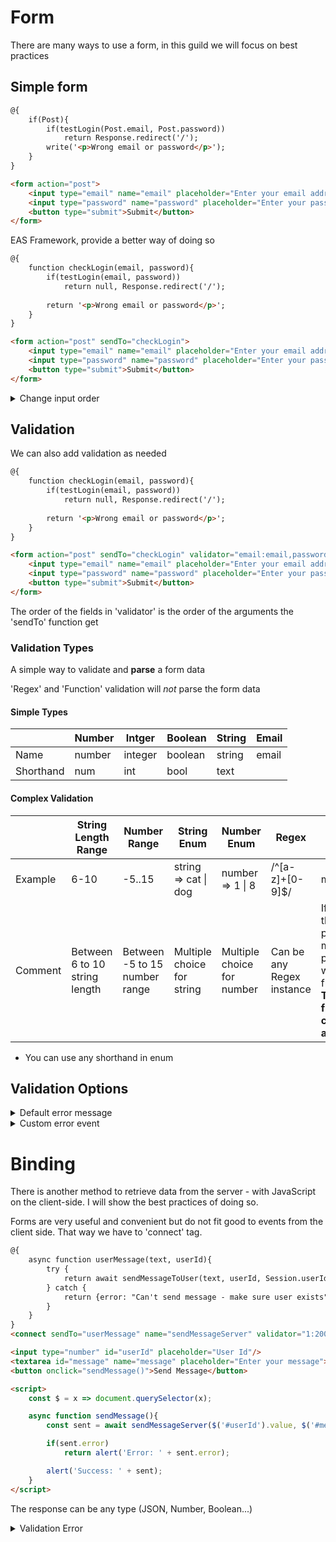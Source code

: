 # Form
There are many ways to use a form, in this guild we will focus on best practices

 ## Simple form
```html
@{
    if(Post){
        if(testLogin(Post.email, Post.password))
            return Response.redirect('/');
        write('<p>Wrong email or password</p>');
    }
}

<form action="post">
    <input type="email" name="email" placeholder="Enter your email address"/>
    <input type="password" name="password" placeholder="Enter your password"/>
    <button type="submit">Submit</button>
</form>
```

EAS Framework, provide a better way of doing so

```html
@{
    function checkLogin(email, password){
        if(testLogin(email, password))
            return null, Response.redirect('/');
        
        return '<p>Wrong email or password</p>';
    }
}

<form action="post" sendTo="checkLogin">
    <input type="email" name="email" placeholder="Enter your email address"/>
    <input type="password" name="password" placeholder="Enter your password"/>
    <button type="submit">Submit</button>
</form>
```

<details>
  <summary>Change input order</summary>

  You can change the input order with the 'order' attribute
```html
@{
    function checkLogin(password,email){
        if(testLogin(email, password))
            return null, Response.redirect('/');
        
        return '<p>Wrong email or password</p>';
    }
}

<form action="post" sendTo="checkLogin" order="password,email">
    <input type="email" name="email" placeholder="Enter your email address"/>
    <input type="password" name="password" placeholder="Enter your password"/>
    <button type="submit">Submit</button>
</form>
```
</details>

## Validation

We can also add validation as needed

```html
@{
    function checkLogin(email, password){
        if(testLogin(email, password))
            return null, Response.redirect('/');
        
        return '<p>Wrong email or password</p>';
    }
}

<form action="post" sendTo="checkLogin" validator="email:email,password:6:30">
    <input type="email" name="email" placeholder="Enter your email address"/>
    <input type="password" name="password" placeholder="Enter your password"/>
    <button type="submit">Submit</button>
</form>
```
The order of the fields in 'validator' is the order of the arguments the 'sendTo' function get

### Validation Types
A simple way to validate and **parse** a form data

'Regex' and 'Function' validation will *not* parse the form data
#### Simple Types
|           | Number | Intger  | Boolean | String | Email |
|-----------|--------|---------|---------|--------|-------|
| Name      | number | integer | boolean | string | email |
| Shorthand | num    | int     | bool    | text   |       |

#### Complex Validation

|         | String Length Range           | Number Range                  | String Enum                | Number Enum                | Regex                     | Function                                                                                                     |
|---------|-------------------------------|-------------------------------|----------------------------|----------------------------|---------------------------|--------------------------------------------------------------------------------------------------------------|
| Example | 6-10                          | -5..15                        | string => cat \| dog       | number => 1 \| 8           | /^[a-z]+[0-9]$/           | myFunction                                                                                                   |
| Comment | Between 6 to 10 string length | Between -5 to 15 number range | Multiple choice for string | Multiple choice for number | Can be any Regex instance | If none of the previous methods is possible, it will call the function.   **The function can be asynchrony** |

* You can use any shorthand in enum

## Validation Options

<details>
  <summary>Default error message</summary>

  By default, the framework will enable auto-generate error messages in debug mode.

  You can disable it by setting 'message=false' OR if you want to them in production set 'message=true'

  If you want to disable it globally you can enable the "SafeDebug" plugin

```html
<form action="post" sendTo="checkLogin" validator="email:email,password:6:30" message="false">
```

  You can also override the auto-generate error message and set the message to be a string

```html
<form action="post" sendTo="checkLogin" validator="email:email,password:6:30" message="Make sure the email valid and password between 6 to 30 characters">
```
</details>                                               


<details>
  <summary>Custom error event</summary>

  'notValid' attribute contains the name of the function that will be called in case of an error.
  

  The function will get the

```typescript 
function(message: string, validationType: string (name_of_validation_type) | RegExp | method, validationArguments: []number | []string, value: string | number | boolean): Promise<any> | any
```
Example
```html
@{
    function thatError(message, type){
        return `There is an error in that type: ${type}`;
    }
}
<form action="post" sendTo="checkLogin" validator="email:email,password:6:30" notValid="thatError">
```

  ### Prevent HTML on error message
  To escape HTML on error message add the 'safe' tag.

```html
<form action="post" sendTo="checkLogin" validator="email:email,password:6:30" message="This </p> will not cause an error" safe>
```
</details>

# Binding
There is another method to retrieve data from the server - with JavaScript on the client-side.
I will show the best practices of doing so.

Forms are very useful and convenient but do not fit good to events from the client side. That way we have to 'connect' tag.

```html
@{
    async function userMessage(text, userId){
        try {
            return await sendMessageToUser(text, userId, Session.userId)
        } catch {
            return {error: "Can't send message - make sure user exists"}
        }
    }
}
<connect sendTo="userMessage" name="sendMessageServer" validator="1:200,integer"/>

<input type="number" id="userId" placeholder="User Id"/>
<textarea id="message" name="message" placeholder="Enter your message"></textarea>
<button onclick="sendMessage()">Send Message</button>

<script>
    const $ = x => document.querySelector(x);

    async function sendMessage(){
        const sent = await sendMessageServer($('#userId').value, $('#message').value)

        if(sent.error) 
            return alert('Error: ' + sent.error);

        alert('Success: ' + sent);
    }
</script>
```
The response can be any type (JSON, Number, Boolean...)

<details>
  <summary>Validation Error</summary>

  You can also use 'noValid' and 'message'

```html
<connect sendTo="userMessage" name="sendMessageServer" validator="1:200,integer" noValid="() => ({error: 'fields not valid'})"/>
```

```html
<connect sendTo="userMessage" name="sendMessageServer" validator="1:200,integer" message="Enter a valid userId and make sure the message is between 1 to 200 characters"/>
```
</details>
